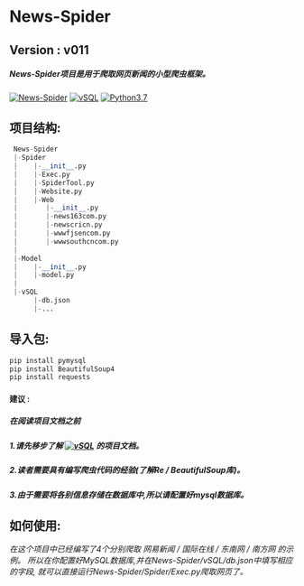 # News-Spider
## Version : v011
##### News-Spider项目是用于爬取网页新闻的小型爬虫框架。
[![News-Spider](https://github.com/VoterLin/News-Spider)](https://github.com/VoterLin/News-Spider)
[![vSQL](https://www.python.org)](https://www.python.org)
[![Python3.7](https://pypi.python.org/pypi/pubnub/)](https://pypi.python.org/pypi/pubnub/)
## 项目结构:
```python
 News-Spider
 |-Spider
 |    |-__init__.py
 |    |-Exec.py
 |    |-SpiderTool.py
 |    |-Website.py
 |    |-Web
 |       |-__init__.py
 |       |-news163com.py
 |       |-newscricn.py
 |       |-wwwfjsencom.py
 |       |-wwwsouthcncom.py
 |    
 |-Model
 |    |-__init__.py
 |    |-model.py
 |    
 |-vSQL
      |-db.json
      |-...
```
## 导入包:
```cmd
pip install pymysql
pip install BeautifulSoup4
pip install requests
```
#### 建议 :
##### 在阅读项目文档之前
##### 1.请先移步了解 [![vSQL](https://www.python.org)](https://www.python.org) 的项目文档。
##### 2.读者需要具有编写爬虫代码的经验(了解Re / BeautifulSoup库)。
##### 3.由于需要将各别信息存储在数据库中,所以请配置好mysql数据库。
## 如何使用:
_在这个项目中已经编写了4个分别爬取 网易新闻 / 国际在线 / 东南网 / 南方网 的示例。
所以在你配置好MySQL数据库,并在News-Spider/vSQL/db.json中填写相应的字段,
就可以直接运行News-Spider/Spider/Exec.py爬取网页了。_


